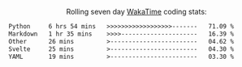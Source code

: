 <p align="center">Rolling seven day <a href="https://wakatime.com/@syrkis"/>WakaTime</a> coding stats:</p>
<!--START_SECTION:waka-->

```txt
Python     6 hrs 54 mins   >>>>>>>>>>>>>>>>>>-------   71.09 %
Markdown   1 hr 35 mins    >>>>---------------------   16.39 %
Other      26 mins         >------------------------   04.62 %
Svelte     25 mins         >------------------------   04.30 %
YAML       19 mins         >------------------------   03.30 %
```

<!--END_SECTION:waka-->
